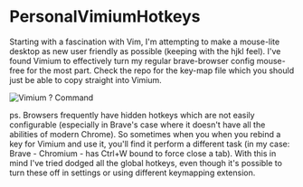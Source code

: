 # PersonalVimiumHotkeys
Starting with a fascination with Vim, I'm attempting to make a mouse-lite desktop as new user friendly as possible (keeping with the hjkl feel). I've found Vimium to effectively turn my regular brave-browser config mouse-free for the most part. Check the repo for the key-map file which you should just be able to copy straight into Vimium.

![Vimium ? Command](https://github.com/aidanjbailey/PersonalVimiumHotkeys/blob/master/Vimium.png)

ps. Browsers frequently have hidden hotkeys which are not easily configurable (especially in Brave's case where it doesn't have all the abilities of modern Chrome). So sometimes when you when you rebind a key for Vimium and use it, you'll find it perform a different task (in my case: Brave - Chromium - has Ctrl+W bound to force close a tab). With this in mind I've tried dodged all the global hotkeys, even though it's possible to turn these off in settings or using different keymapping extension.
